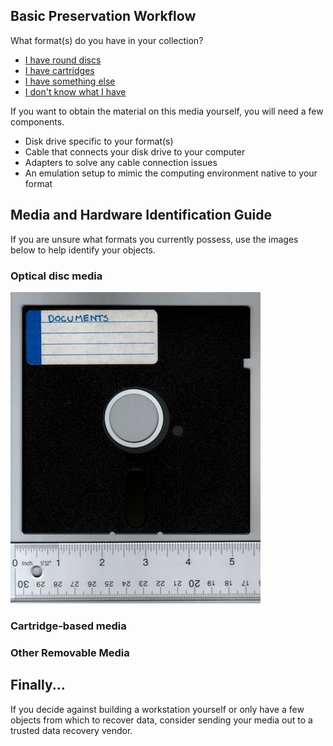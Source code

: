 ## Basic Preservation Workflow
What format(s) do you have in your collection?
- <a href="#optical">I have round discs</a>
- <a href="#cartridge">I have cartridges</a>
- <a href="#something-else">I have something else</a>
- <a href="#media-ID">I don't know what I have</a>
  
If you want to obtain the material on this media yourself, you will need a few components.

- Disk drive specific to your format(s)
- Cable that connects your disk drive to your computer
- Adapters to solve any cable connection issues
- An emulation setup to mimic the computing environment native to your format

<a name="media-ID"></a>

## Media and Hardware Identification Guide
If you are unsure what formats you currently possess, use the images below to help identify your objects.
<a name="optical"></a>
### Optical disc media
![floppy disk](https://github.com/frannietrempe/Obsolete-Removable-Media-Guide/blob/master/images/resized/5.25inch_floppy.jpg?raw=true)
<a name="cartridge"></a>
### Cartridge-based media
<a name="something-else"></a>
### Other Removable Media 

## Finally...
If you decide against building a workstation yourself or only have a few objects from which to recover data, consider sending your media out to a trusted data recovery vendor.


